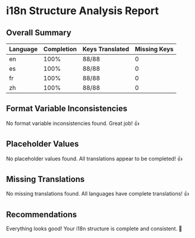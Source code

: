 # i18n Structure Analysis Report

## Overall Summary

| Language | Completion | Keys Translated | Missing Keys |
|----------|------------|----------------|-------------|
| en | 100% | 88/88 | 0 |
| es | 100% | 88/88 | 0 |
| fr | 100% | 88/88 | 0 |
| zh | 100% | 88/88 | 0 |

## Format Variable Inconsistencies

No format variable inconsistencies found. Great job! 👍


## Placeholder Values

No placeholder values found. All translations appear to be completed! 👍


## Missing Translations

No missing translations found. All languages have complete translations! 👍


## Recommendations

Everything looks good! Your i18n structure is complete and consistent. 🎉
